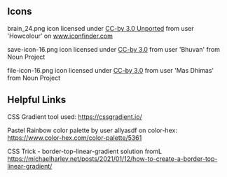 ## Icons

brain_24.png icon licensed under [CC-by 3.0 Unported](https://creativecommons.org/licenses/by/3.0/) from user 'Howcolour' on www.iconfinder.com 

save-icon-16.png icon licensed under [CC-by 3.0](https://creativecommons.org/licenses/by/3.0/) from user 'Bhuvan' from Noun Project

file-icon-16.png icon licensed under [CC-by 3.0](https://creativecommons.org/licenses/by/3.0/) from user 'Mas Dhimas' from Noun Project

## Helpful Links 

CSS Gradient tool used: https://cssgradient.io/

Pastel Rainbow color palette by user allyasdf on color-hex: https://www.color-hex.com/color-palette/5361 

CSS Trick - border-top-linear-gradient solution fromL https://michaelharley.net/posts/2021/01/12/how-to-create-a-border-top-linear-gradient/ 